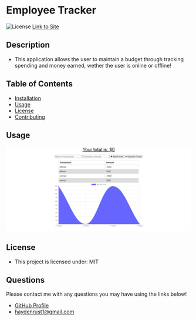   # Employee Tracker

  ![License](https://img.shields.io/badge/license-MIT-blue)
  [Link to Site](https://budget-tracker-uo.herokuapp.com/)

  ## Description
  * This application allows the user to maintain a budget through tracking spending and money earned, wether the user is online or offline!

  ## Table of Contents
  * [Installation](#installation)
  * [Usage](#usage)
  * [License](#license)
  * [Contributing](#contributing)
  
  ## Usage
  ![appScreen](public/images/appScreen.png)
  ## License
  * This project is licensed under: MIT

  ## Questions
  Please contact me with any questions you may have using the links below!
  * [GitHub Profile](https://github.com/haydenrust1)
  * <haydenrust1@gmail.com>
  
